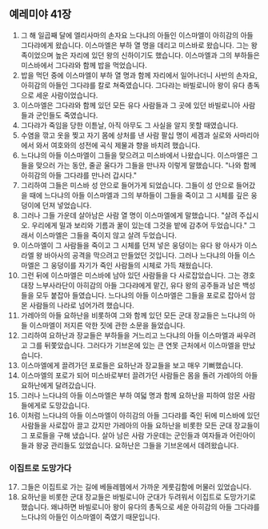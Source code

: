 ## 예레미야 41장

1. 그 해 일곱째 달에 엘리사마의 손자요 느다냐의 아들인 이스마엘이 아히감의 아들 그다랴에게 왔습니다. 이스마엘은 부하 열 명을 데리고 미스바로 왔습니다. 그는 왕족이었으며 높은 자리에 있던 왕의 신하이기도 했습니다. 이스마엘과 그의 부하들은 미스바에서 그다랴와 함께 밥을 먹었습니다.
2. 밥을 먹던 중에 이스마엘이 부하 열 명과 함께 자리에서 일어나더니 사반의 손자요, 아히감의 아들인 그다랴를 칼로 쳐죽였습니다. 그다랴는 바빌로니아 왕이 유다 총독으로 세운 사람이었습니다.
3. 이스마엘은 그다랴와 함께 있던 모든 유다 사람들과 그 곳에 있던 바빌로니아 사람들과 군인들도 죽였습니다.
4. 그다랴가 죽임을 당한 이튿날, 아직 아무도 그 사실을 알지 못할 때였습니다.
5. 수염을 깎고 옷을 찢고 자기 몸에 상처를 낸 사람 팔십 명이 세겜과 실로와 사마리아에서 와서 여호와의 성전에 곡식 제물과 향을 바치려 했습니다.
6. 느다냐의 아들 이스마엘이 그들을 맞으려고 미스바에서 나왔습니다. 이스마엘은 그들을 맞으러 가는 동안, 줄곧 울다가 그들을 만나자 이렇게 말했습니다. "나와 함께 아히감의 아들 그다랴를 만나러 갑시다."
7. 그리하여 그들은 미스바 성 안으로 들어가게 되었습니다. 그들이 성 안으로 들어갔을 때에 느다냐의 아들 이스마엘과 그의 부하들이 그들을 죽이고 그 시체를 깊은 웅덩이에 던져 넣었습니다.
8. 그러나 그들 가운데 살아남은 사람 열 명이 이스마엘에게 말했습니다. "살려 주십시오. 우리에게 밀과 보리와 기름과 꿀이 있는데 그것을 밭에 감추어 두었습니다." 그래서 이스마엘은 그들을 죽이지 않고 살려 두었습니다.
9. 이스마엘이 그 사람들을 죽이고 그 시체를 던져 넣은 웅덩이는 유다 왕 아사가 이스라엘 왕 바아사의 공격을 막으려고 만들었던 것입니다. 그러나 느다냐의 아들 이스마엘은 그 웅덩이를 자기가 죽인 사람들의 시체로 가득 채웠습니다.
10. 그런 뒤에 이스마엘은 미스바에 남아 있던 사람들을 다 사로잡았습니다. 그는 경호대장 느부사라단이 아히감의 아들 그다랴에게 맡긴, 유다 왕의 공주들과 남은 백성들을 모두 붙잡아 들였습니다. 느다냐의 아들 이스마엘은 그들을 포로로 잡아서 암몬 사람들의 나라로 넘어가려 했습니다.
11. 가레아의 아들 요하난을 비롯하여 그와 함께 있던 모든 군대 장교들은 느다냐의 아들 이스마엘이 저지른 악한 짓에 관한 소문을 들었습니다.
12. 그리하여 요하난과 장교들은 부하들을 거느리고 느다냐의 아들 이스마엘과 싸우려고 그를 뒤쫓았습니다. 그러다가 기브온에 있는 큰 연못 근처에서 이스마엘을 만났습니다.
13. 이스마엘에게 끌려가던 포로들은 요하난과 장교들을 보고 매우 기뻐했습니다.
14. 이스마엘의 포로가 되어 미스바로부터 끌려가던 사람들은 몸을 돌려 가레아의 아들 요하난에게 달려갔습니다.
15. 그러나 느다냐의 아들 이스마엘은 부하 여덟 명과 함께 요하난을 피하여 암몬 사람들에게로 도망갔습니다.
16. 이처럼 느다냐의 아들 이스마엘이 아히감의 아들 그다랴를 죽인 뒤에 미스바에 있던 사람들을 사로잡아 끌고 갔지만 가레아의 아들 요하난을 비롯한 모든 군대 장교들이 그 포로들을 구해 냈습니다. 살아 남은 사람 가운데는 군인들과 여자들과 어린아이들과 왕궁 관리들도 있었습니다. 요하난은 그들을 기브온에서 데려왔습니다.
### 이집트로 도망가다
17. 그들은 이집트로 가는 길에 베들레헴에서 가까운 게룻김함에 머물러 있었습니다.
18. 요하난을 비롯한 군대 장교들은 바빌로니아 군대가 두려워서 이집트로 도망가기로 했습니다. 왜냐하면 바빌로니아 왕이 유다의 총독으로 세운 아히감의 아들 그다랴를 느다냐의 아들인 이스마엘이 죽였기 때문입니다.